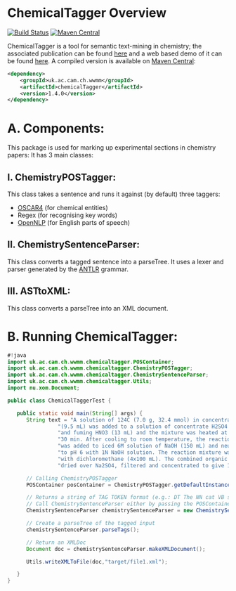 # ChemicalTagger Overview
[![Build Status](https://travis-ci.org/BlueObelisk/chemicaltagger.svg?branch=master)](https://travis-ci.org/BlueObelisk/chemicaltagger) [![Maven Central](https://maven-badges.herokuapp.com/maven-central/uk.ac.cam.ch.wwmm/chemicalTagger/badge.svg)](https://maven-badges.herokuapp.com/maven-central/uk.ac.cam.ch.wwmm/chemicalTagger)


ChemicalTagger is a tool for semantic text-mining in chemistry; the associated publication can be found [here](http://dx.doi.org/10.1186/1758-2946-3-17) and a web based demo of it can be found [here](http://chemicaltagger.ch.cam.ac.uk/). A compiled version is available on [Maven Central](https://search.maven.org/search?q=a:chemicalTagger):

```xml
<dependency>
	<groupId>uk.ac.cam.ch.wwmm</groupId>
	<artifactId>chemicalTagger</artifactId>
	<version>1.4.0</version>
</dependency>
```

# A. Components:
This package is used for marking up experimental sections in chemistry papers:
It has 3 main classes:

## I. ChemistryPOSTagger:
This class takes a sentence and runs it against (by default) three taggers:

* [OSCAR4](https://github.com/blueobelisk/oscar4) (for chemical entities)
* Regex (for recognising key words)
* [OpenNLP](https://opennlp.apache.org/) (for English parts of speech)

## II. ChemistrySentenceParser:
This class converts a tagged sentence into a parseTree. It uses a lexer and parser generated
by the [ANTLR](https://www.antlr.org/) grammar.

## III. ASTtoXML:
This class converts a parseTree into an XML document.

# B. Running ChemicalTagger:

```java
#!java
import uk.ac.cam.ch.wwmm.chemicaltagger.POSContainer;
import uk.ac.cam.ch.wwmm.chemicaltagger.ChemistryPOSTagger;
import uk.ac.cam.ch.wwmm.chemicaltagger.ChemistrySentenceParser;
import uk.ac.cam.ch.wwmm.chemicaltagger.Utils;
import nu.xom.Document;

public class ChemicalTaggerTest {

   public static void main(String[] args) {
      String text = "A solution of 124C (7.0 g, 32.4 mmol) in concentrate H2SO4 " +
	            "(9.5 mL) was added to a solution of concentrate H2SO4 (9.5 mL) " +
	            "and fuming HNO3 (13 mL) and the mixture was heated at 60°C for " +
	            "30 min. After cooling to room temperature, the reaction mixture " +
	            "was added to iced 6M solution of NaOH (150 mL) and neutralized " +
	            "to pH 6 with 1N NaOH solution. The reaction mixture was extracted " +
	            "with dichloromethane (4x100 mL). The combined organic phases were " +
	            "dried over Na2SO4, filtered and concentrated to give 124D as a solid.";

      // Calling ChemistryPOSTagger
      POSContainer posContainer = ChemistryPOSTagger.getDefaultInstance().runTaggers(text);

      // Returns a string of TAG TOKEN format (e.g.: DT The NN cat VB sat IN on DT the NN matt)
      // Call ChemistrySentenceParser either by passing the POSContainer or by InputStream
      ChemistrySentenceParser chemistrySentenceParser = new ChemistrySentenceParser(posContainer);

      // Create a parseTree of the tagged input
      chemistrySentenceParser.parseTags();

      // Return an XMLDoc
      Document doc = chemistrySentenceParser.makeXMLDocument();

      Utils.writeXMLToFile(doc,"target/file1.xml");

   }
}
```
